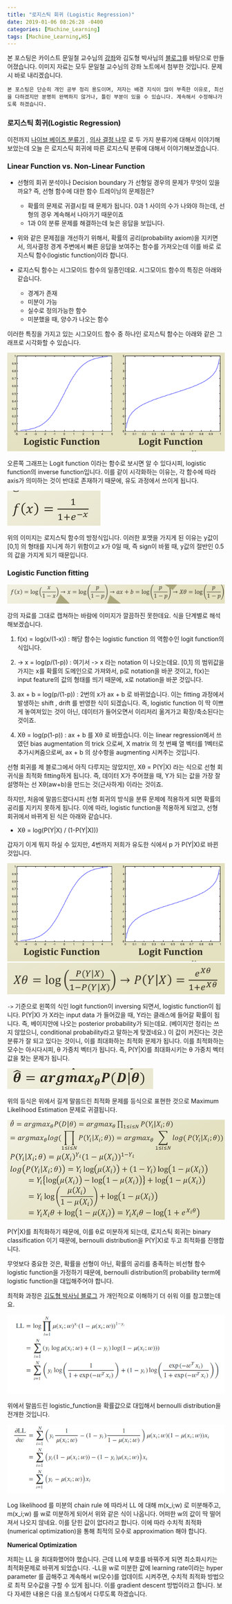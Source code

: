 ```yaml
---
title: "로지스틱 회귀 (Logistic Regression)"
date: 2019-01-06 08:26:28 -0400
categories: [Machine_Learning]
tags: [Machine_Learning,HS]
---
```


본 포스팅은 카이스트 문일철 교수님의 [강좌](https://www.edwith.org/machinelearning1_17/joinLectures/9738)와 김도형 박사님의 [블로그](https://datascienceschool.net/view-notebook/c19b48e3c7b048668f2bb0a113bd25f7/)를 바탕으로 만들어졌습니다. 이미지 자료는 모두 문일철 교수님의 강좌 노트에서 첨부한 것입니다. 문제 시 바로 내리겠습니다.

```
본 포스팅은 단순히 개인 공부 정리 용도이며, 저자는 배경 지식이 많이 부족한 이유로, 최선을 다하겠지만 분명히 완벽하지 않거나, 틀린 부분이 있을 수 있습니다. 계속해서 수정해나가도록 하겠습니다.
```

### 로지스틱 회귀(Logistic Regression)

이전까지 [나이브 베이즈 분류기](https://hskimim.github.io/NaiveBayesClassifier/) , [의사 결정 나무](https://hskimim.github.io/DecisionTree/) 로 두 가지 분류기에 대해서 이야기해보았는데 오늘 은 로지스틱 회귀에 따른 로지스틱 분류에 대해서 이야기해보겠습니다.

### Linear Function vs. Non-Linear Function

- 선형의 회귀 분석이나 Decision boundary 가 선형일 경우의 문제가 무엇이 있을까요? 즉, 선형 함수에 대한 함수 트레이닝의 문제점은?
  - 확률의 문제로 귀결시킬 때 문제가 됩니다. 0과 1 사이의 수가 나와야 하는데, 선형의 경우 계속해서 나아가기 때문이죠
  - 1과 0의 분류 문제를 해결하는데 늦은 응답을 보입니다.

- 위와 같은 문제점을 개선하기 위해서, 확률의 공리(probability axiom)을 지키면서, 의사결정 경계 주변에서 빠른 응답을 보여주는 함수를 가져오는데 이를 바로 로지스틱 함수(logistic function)이라 합니다.

- 로지스틱 함수는 시그모이드 함수의 일종인데요. 시그모이드 함수의 특징은 아래와 같습니다.
  - 경계가 존재
  - 미분이 가능
  - 실수로 정의가능한 함수
  - 미분했을 때, 양수가 나오는 함수

이러한 특징을 가지고 있는 시그모이드 함수 중 하나인 로지스틱 함수는 아래와 같은 그래프로 시각화할 수 있습니다.

<img src="/images/post_img/logistic_and_logit_function.png">

오른쪽 그래프는 Logit function 이라는 함수로 보시면 알 수 있다시피, logistic function의 inverse function입니다. 이를 같이 시각화하는 이유는, 각 함수에 따라 axis가 의미하는 것이 반대로 존재하기 때문에, 유도 과정에서 쓰이게 됩니다.

<img src = '/images/post_img/logistic_function_equation.png'>

위의 이미지는 로지스틱 함수의 방정식입니다. 이러한 포맷을 가지게 된 이유는 y값이 [0,1] 의 형태를 지니게 하기 위함이고 x가 0일 때, 즉 sign이 바뀔 때, y값의 절반인 0.5의 값을 가지게 되기 때문입니다.

### Logistic Function fitting

<img src = '/images/post_img/logistic_function_fitting.png' >

강의 자료를 그대로 캡쳐하는 바람에 이미지가 깔끔하진 못한데요. 식을 단계별로 해석해보겠습니다.

1. f(x) = log(x/(1-x)) : 해당 함수는 logistic function 의 역함수인 logit function의 식입니다.

2. -> x = log(p/(1-p)) : 여기서 -> x 라는 notation 이 나오는데요. [0,1] 의 범위값을 가지는 x를 확률의 도메인으로 가져와서, p로 notation을 바꾼 것이고, f(x)는 input feature의 값의 형태를 띄기 때문에, x로 notation을 바꾼 것입니다.

3. ax + b = log(p/(1-p)) : 2번의 x가 ax + b 로 바뀌었습니다. 이는 fitting 과정에서 발생하는 shift , drift 를 반영한 식이 되겠습니다. 즉, logistic function 이 딱 이쁘게 놓여져있는 것이 아닌, 데이터가 들어오면서 이리저리 옮겨가고 확장/축소된다는 것이죠.

4. Xθ = log(p(1-p)) : ax + b 를 Xθ 로 바꿨습니다. 이는 linear regression에서 쓰였던 bias augmentation 의 trick 으로써, X matrix 의 첫 번째 열 벡터를 1벡터로 추가시켜줌으로써, ax + b 의 상수항을 augmenting 시켜주는 것입니다.

선형 회귀를 제 블로그에서 아직 다루지는 않았지만, Xθ = P(Y|X) 라는 식으로 선형 회귀식을 최적화 fitting하게 됩니다. 즉, 데이터 X가 주어졌을 때, Y가 되는 값을 가장 잘 설명하는 선 Xθ(aw+b)을 만드는 것(근사하게) 이라는 것이죠.

하지만, 처음에 말씀드렸다시피 선형 회귀의 방식을 분류 문제에 적용하게 되면 확률의 공리를 지키지 못하게 됩니다.
이에 따라, logistic function을 적용하게 되었고, 선형 회귀에서 바뀌게 된 식은 아래와 같습니다.

- Xθ = log(P(Y|X) / (1-P(Y|X)))

갑자기 이게 뭐지 하실 수 있지만, 4번까지 저희가 유도한 식에서 p 가 P(Y|X)로 바뀐 것입니다.

<img src="/images/post_img/logistic_and_logit_function.png">

<img src = '/images/post_img/logit_to_logistic.png'>

`->` 기준으로 왼쪽의 식인 logit function이 inversing 되면서, logistic function이 됩니다. P(Y|X) 가 X라는 input data 가 들어갔을 때, Y라는 클래스에 들어갈 확률이 됩니다. 즉, 베이지안에 나오는 posterior probability가 되는데요. (베이지안 정리는 쓰지 않았으니, conditional probability라고 말하는게 맞겠네요.) 이 값이 커진다는 것은 분류가 잘 되고 있다는 것이니, 이를 최대화하는 최적화 문제가 됩니다. 이를 최적화하는 모수는 아시다시피, θ 가중치 벡터가 됩니다. 즉, P(Y|X)를 최대화시키는 θ 가중치 벡터 값을 찾는 문제가 됩니다.

<img src="/images/post_img/mle_in_logistic_regression.png">

위의 등식은 위에서 길게 말씀드린 최적화 문제를 등식으로 표현한 것으로 Maximum Likelihood Estimation 문제로 귀결됩니다.

<img src = '/images/post_img/derivation_mle_in_logistic_regression.png'>

P(Y|X)를 최적화하기 때문에, 이를 θ로 미분하게 되는데, 로지스틱 회귀는 binary classification 이기 때문에, bernoulli distribution을 P(Y|X)로 두고 최적화를 진행합니다.

무엇보다 중요한 것은, 확률을 선형이 아닌, 확률의 공리를 충족하는 비선형 함수 logistic function을 가정하기 때문에, bernoulli distribution의 probability term에 logistic function을 대입해주어야 합니다.

최적화 과정은 [김도형 박사님 블로그](https://datascienceschool.net/view-notebook/d0df94cf8dd74e8daec7983531f68dfc/) 가 개인적으로 이해하기 더 쉬워 이를 참고했는데요.

<img src = '/images/post_img/bernoulli_dist_logistic.png'>

위에서 말씀드린 logistic_function을 확률값으로 대입해서 bernoulli distribution을 전개한 것입니다.

<img src = '/images/post_img/final_differential_logistic.png'>

Log likelihood 를 미분의 chain rule 에 따라서 LL 에 대해 m(x_i;w) 로 미분해주고, m(x_i;w) 를 w로 미분하게 되어서 위와 같은 식이 나옵니다. 어떠한 w의 값이 딱 떨어져서 나오지 않네요. 이를 닫힌 값이 없다라고 합니다. 이에 따라 수치적 최적화(numerical optimization)을 통해 최적의 모수로 approximation 해야 합니다.

**Numerical Optimization**

저희는 LL 을 최대화했어야 했습니다. 근데 LL에 부호를 바꿔주게 되면 최소화시키는 최적화문제로 바뀌게 되었습니다. -LL을 w로 미분한 값에 learning rate이라는 hyper parameter 를 곱해주고 계속해서 w(모수)를 업데이트 시켜주면, 수치적 최적화 방법으로 최적 모수값을 구할 수 있게 됩니다. 이를 gradient descent 방법이라고 합니다. 보다 자세한 내용은 다음 포스팅에서 다루도록 하겠습니다.

